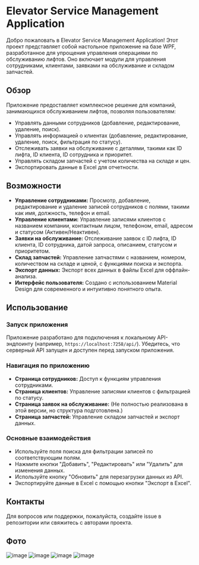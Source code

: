 # Elevator Service Management Application

Добро пожаловать в Elevator Service Management Application! Этот проект представляет собой настольное приложение на базе WPF, разработанное для упрощения управления операциями по обслуживанию лифтов. Оно включает модули для управления сотрудниками, клиентами, заявками на обслуживание и складом запчастей.

## Обзор

Приложение предоставляет комплексное решение для компаний, занимающихся обслуживанием лифтов, позволяя пользователям:
- Управлять данными сотрудников (добавление, редактирование, удаление, поиск).
- Управлять информацией о клиентах (добавление, редактирование, удаление, поиск, фильтрация по статусу).
- Отслеживать заявки на обслуживание с деталями, такими как ID лифта, ID клиента, ID сотрудника и приоритет.
- Управлять складом запчастей с учетом количества на складе и цен.
- Экспортировать данные в Excel для отчетности.

## Возможности

- **Управление сотрудниками:** Просмотр, добавление, редактирование и удаление записей сотрудников с полями, такими как имя, должность, телефон и email.
- **Управление клиентами:** Управление записями клиентов с названием компании, контактным лицом, телефоном, email, адресом и статусом (Активен/Неактивен).
- **Заявки на обслуживание:** Отслеживание заявок с ID лифта, ID клиента, ID сотрудника, датой запроса, описанием, статусом и приоритетом.
- **Склад запчастей:** Управление запчастями с названием, номером, количеством на складе и ценой, с функциями поиска и экспорта.
- **Экспорт данных:** Экспорт всех данных в файлы Excel для оффлайн-анализа.
- **Интерфейс пользователя:** Создано с использованием Material Design для современного и интуитивно понятного опыта.

## Использование

### Запуск приложения
Приложение разработано для подключения к локальному API-эндпоинту (например, `https://localhost:7258/api/`). Убедитесь, что серверный API запущен и доступен перед запуском приложения.

### Навигация по приложению
- **Страница сотрудников:** Доступ к функциям управления сотрудниками.
- **Страница клиентов:** Управление записями клиентов с фильтрацией по статусу.
- **Страница заявок на обслуживание:** (Не полностью реализована в этой версии, но структура подготовлена.)
- **Страница запчастей:** Управление складом запчастей и экспорт данных.

### Основные взаимодействия
- Используйте поля поиска для фильтрации записей по соответствующим полям.
- Нажмите кнопки "Добавить", "Редактировать" или "Удалить" для изменения данных.
- Используйте кнопку "Обновить" для перезагрузки данных из API.
- Экспортируйте данные в Excel с помощью кнопки "Экспорт в Excel".

## Контакты

Для вопросов или поддержки, пожалуйста, создайте issue в репозитории или свяжитесь с авторами проекта.

## Фото
![image](https://github.com/user-attachments/assets/e8470cfb-5910-486b-b0ec-187b02c8f2b0)
![image](https://github.com/user-attachments/assets/de27149e-cf97-4060-9ae5-9aca8f8e12da)
![image](https://github.com/user-attachments/assets/c5c41ac6-2cf4-446a-acd7-9df1969a9881)
![image](https://github.com/user-attachments/assets/54aa73e0-ce62-44b4-b893-6a9d841e841f)


